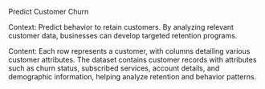 Predict Customer Churn

Context: Predict behavior to retain customers. By analyzing relevant customer data, businesses can develop targeted retention programs.

Content: Each row represents a customer, with columns detailing various customer attributes. The dataset contains customer records with attributes such as churn status, subscribed services, account details, and demographic information, helping analyze retention and behavior patterns.
